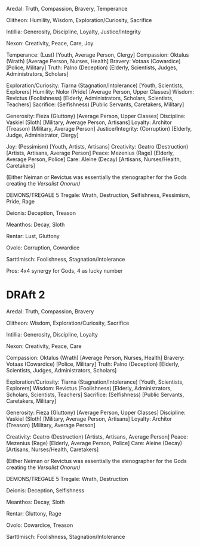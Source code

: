 Aredal: Truth, Compassion, Bravery, Temperance

Olitheon: Humility, Wisdom, Exploration/Curiosity, Sacrifice

Intillia: Generosity, Discipline, Loyalty, Justice/Integrity

Nexon: Creativity, Peace, Care, Joy

Temperance: (Lust) [Youth, Average Person, Clergy]
Compassion: Oktalus (Wrath) [Average Person, Nurses, Health] 
Bravery: Votaas (Cowardice)  [Police, Military]
Truth: Palno (Deception)  [Elderly, Scientists, Judges, Administrators, Scholars]

Exploration/Curiosity: Tiarna (Stagnation/Intolerance)  [Youth, Scientists, Explorers]
Humility: Nolor (Pride) [Average Person, Upper Classes]
Wisdom: Revictus (Foolishness)  [Elderly, Administrators, Scholars, Scientists, Teachers]
Sacrifice: (Selfishness) [Public Servants, Caretakers, Military]

Generosity: Fieza (Gluttony) [Average Person, Upper Classes] 
Discipline: Vaskiel (Sloth)  [Military, Average Person, Artisans]
Loyalty: Architor (Treason) [Military, Average Person]
Justice/Integrity: (Corruption) [Elderly, Judge, Administrator, Clergy]

Joy: (Pessimism) [Youth, Artists, Artisans]
Creativity: Geatro (Destruction) [Artists, Artisans, Average Person]
Peace: Mezenius (Rage) [Elderly, Average Person, Police]
Care: Aleine (Decay)  [Artisans, Nurses/Health, Caretakers]

(Either Neiman or Revictus was essentially the stenographer for the Gods creating the *Versalist Onorun)*
  
DEMONS/TREGALE 5
Tregale: Wrath, Destruction, Selfishness, Pessimism, Pride, Rage

Deionis: Deception, Treason

Meanthos: Decay, Sloth

Rentar: Lust, Gluttony

Ovolo: Corruption, Cowardice

Sarttlmisch: Foolishness, Stagnation/Intolerance


Pros: 4x4 synergy for Gods, 4 as lucky number

# DRAft 2

Aredal: Truth, Compassion, Bravery

Olitheon: Wisdom, Exploration/Curiosity, Sacrifice

Intillia: Generosity, Discipline, Loyalty

Nexon: Creativity, Peace, Care

Compassion: Oktalus (Wrath) [Average Person, Nurses, Health] 
Bravery: Votaas (Cowardice)  [Police, Military]
Truth: Palno (Deception)  [Elderly, Scientists, Judges, Administrators, Scholars]

Exploration/Curiosity: Tiarna (Stagnation/Intolerance)  [Youth, Scientists, Explorers]
Wisdom: Revictus (Foolishness)  [Elderly, Administrators, Scholars, Scientists, Teachers]
Sacrifice: (Selfishness) [Public Servants, Caretakers, Military]

Generosity: Fieza (Gluttony) [Average Person, Upper Classes] 
Discipline: Vaskiel (Sloth)  [Military, Average Person, Artisans]
Loyalty: Architor (Treason) [Military, Average Person]

Creativity: Geatro (Destruction) [Artists, Artisans, Average Person]
Peace: Mezenius (Rage) [Elderly, Average Person, Police]
Care: Aleine (Decay)  [Artisans, Nurses/Health, Caretakers]


(Either Neiman or Revictus was essentially the stenographer for the Gods creating the *Versalist Onorun)*
  
DEMONS/TREGALE 5
Tregale: Wrath, Destruction

Deionis: Deception, Selfishness

Meanthos: Decay, Sloth

Rentar: Gluttony, Rage

Ovolo: Cowardice, Treason

Sarttlmisch: Foolishness, Stagnation/Intolerance
